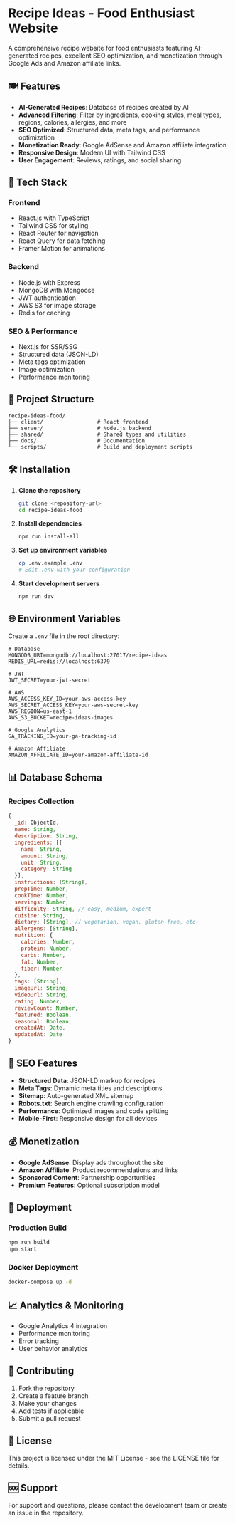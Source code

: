 # Recipe Ideas - Food Enthusiast Website

A comprehensive recipe website for food enthusiasts featuring AI-generated recipes, excellent SEO optimization, and monetization through Google Ads and Amazon affiliate links.

## 🍽️ Features

- **AI-Generated Recipes**: Database of recipes created by AI
- **Advanced Filtering**: Filter by ingredients, cooking styles, meal types, regions, calories, allergies, and more
- **SEO Optimized**: Structured data, meta tags, and performance optimization
- **Monetization Ready**: Google AdSense and Amazon affiliate integration
- **Responsive Design**: Modern UI with Tailwind CSS
- **User Engagement**: Reviews, ratings, and social sharing

## 🚀 Tech Stack

### Frontend
- React.js with TypeScript
- Tailwind CSS for styling
- React Router for navigation
- React Query for data fetching
- Framer Motion for animations

### Backend
- Node.js with Express
- MongoDB with Mongoose
- JWT authentication
- AWS S3 for image storage
- Redis for caching

### SEO & Performance
- Next.js for SSR/SSG
- Structured data (JSON-LD)
- Meta tags optimization
- Image optimization
- Performance monitoring

## 📁 Project Structure

```
recipe-ideas-food/
├── client/                 # React frontend
├── server/                 # Node.js backend
├── shared/                 # Shared types and utilities
├── docs/                   # Documentation
└── scripts/                # Build and deployment scripts
```

## 🛠️ Installation

1. **Clone the repository**
   ```bash
   git clone <repository-url>
   cd recipe-ideas-food
   ```

2. **Install dependencies**
   ```bash
   npm run install-all
   ```

3. **Set up environment variables**
   ```bash
   cp .env.example .env
   # Edit .env with your configuration
   ```

4. **Start development servers**
   ```bash
   npm run dev
   ```

## 🌐 Environment Variables

Create a `.env` file in the root directory:

```env
# Database
MONGODB_URI=mongodb://localhost:27017/recipe-ideas
REDIS_URL=redis://localhost:6379

# JWT
JWT_SECRET=your-jwt-secret

# AWS
AWS_ACCESS_KEY_ID=your-aws-access-key
AWS_SECRET_ACCESS_KEY=your-aws-secret-key
AWS_REGION=us-east-1
AWS_S3_BUCKET=recipe-ideas-images

# Google Analytics
GA_TRACKING_ID=your-ga-tracking-id

# Amazon Affiliate
AMAZON_AFFILIATE_ID=your-amazon-affiliate-id
```

## 📊 Database Schema

### Recipes Collection
```javascript
{
  _id: ObjectId,
  name: String,
  description: String,
  ingredients: [{
    name: String,
    amount: String,
    unit: String,
    category: String
  }],
  instructions: [String],
  prepTime: Number,
  cookTime: Number,
  servings: Number,
  difficulty: String, // easy, medium, expert
  cuisine: String,
  dietary: [String], // vegetarian, vegan, gluten-free, etc.
  allergens: [String],
  nutrition: {
    calories: Number,
    protein: Number,
    carbs: Number,
    fat: Number,
    fiber: Number
  },
  tags: [String],
  imageUrl: String,
  videoUrl: String,
  rating: Number,
  reviewCount: Number,
  featured: Boolean,
  seasonal: Boolean,
  createdAt: Date,
  updatedAt: Date
}
```

## 🎯 SEO Features

- **Structured Data**: JSON-LD markup for recipes
- **Meta Tags**: Dynamic meta titles and descriptions
- **Sitemap**: Auto-generated XML sitemap
- **Robots.txt**: Search engine crawling configuration
- **Performance**: Optimized images and code splitting
- **Mobile-First**: Responsive design for all devices

## 💰 Monetization

- **Google AdSense**: Display ads throughout the site
- **Amazon Affiliate**: Product recommendations and links
- **Sponsored Content**: Partnership opportunities
- **Premium Features**: Optional subscription model

## 🚀 Deployment

### Production Build
```bash
npm run build
npm start
```

### Docker Deployment
```bash
docker-compose up -d
```

## 📈 Analytics & Monitoring

- Google Analytics 4 integration
- Performance monitoring
- Error tracking
- User behavior analytics

## 🤝 Contributing

1. Fork the repository
2. Create a feature branch
3. Make your changes
4. Add tests if applicable
5. Submit a pull request

## 📄 License

This project is licensed under the MIT License - see the LICENSE file for details.

## 🆘 Support

For support and questions, please contact the development team or create an issue in the repository. 